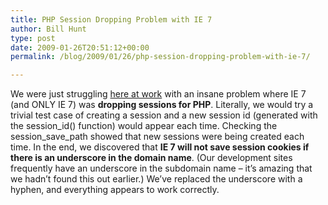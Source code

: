 ```yaml
---
title: PHP Session Dropping Problem with IE 7
author: Bill Hunt
type: post
date: 2009-01-26T20:51:12+00:00
permalink: /blog/2009/01/26/php-session-dropping-problem-with-ie-7/

---
```

We were just struggling [here at work][1] with an insane problem where IE 7 (and ONLY IE 7) was **dropping sessions for PHP**. Literally, we would try a trivial test case of creating a session and a new session id (generated with the session\_id() function) would appear each time. Checking the session\_save_path showed that new sessions were being created each time. In the end, we discovered that **IE 7 will not save session cookies if there is an underscore in the domain name**. (Our development sites frequently have an underscore in the subdomain name &#8211; it&#8217;s amazing that we hadn&#8217;t found this out earlier.) We&#8217;ve replaced the underscore with a hyphen, and everything appears to work correctly.

 [1]: http://hotels.vibeagent.com "VibeAgent"